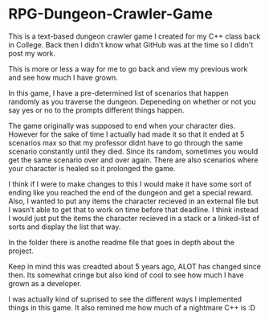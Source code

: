 # RPG-Dungeon-Crawler-Game
This is a text-based dungeon crawler game I created for my C++ class back in College. Back then I didn't know what GitHub was at the time so I didn't post my work. 

This is more or less a way for me to go back and view my previous work and see how much I have grown. 

In this game, I have a pre-determined list of scenarios that happen randomly as you traverse the dungeon. Depeneding on whether or not you say yes or no to the prompts different things happen. 

The game originally was supposed to end when your character dies. However for the sake of time I actually had made it so that it ended at 5 scenarios max so that my professor didnt have to go through the same scenario constantly until they died. Since its random, sometimes you would get the same scenario over and over again. There are also scenarios where your character is healed so it prolonged the game. 

I think if I were to make changes to this I would make it have some sort of ending like you reached the end of the dungeon and get a special reward. Also, I wanted to put any items the character recieved in an external file but I wasn't able to get that to work on time before that deadline. I think instead I would just put the items the character recieved in a stack or a linked-list of sorts and display the list that way.

In the folder there is anothe readme file that goes in depth about the project. 

Keep in mind this was creadted about 5 years ago, ALOT has changed since then. Its somewhat cringe but also kind of cool to see how much I have grown as a developer.

I was actually kind of suprised to see the different ways I implemented things in this game. It also remined me how much of a nightmare C++ is :D
